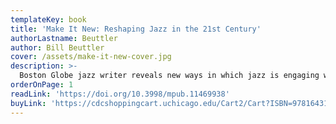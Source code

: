 ```yaml
---
templateKey: book
title: 'Make It New: Reshaping Jazz in the 21st Century'
authorLastname: Beuttler
author: Bill Beuttler
cover: /assets/make-it-new-cover.jpg
description: >-
  Boston Globe jazz writer reveals new ways in which jazz is engaging with society.
orderOnPage: 1
readLink: 'https://doi.org/10.3998/mpub.11469938'
buyLink: 'https://cdcshoppingcart.uchicago.edu/Cart2/Cart?ISBN=9781643150055&PRESS=lever'
---
```


